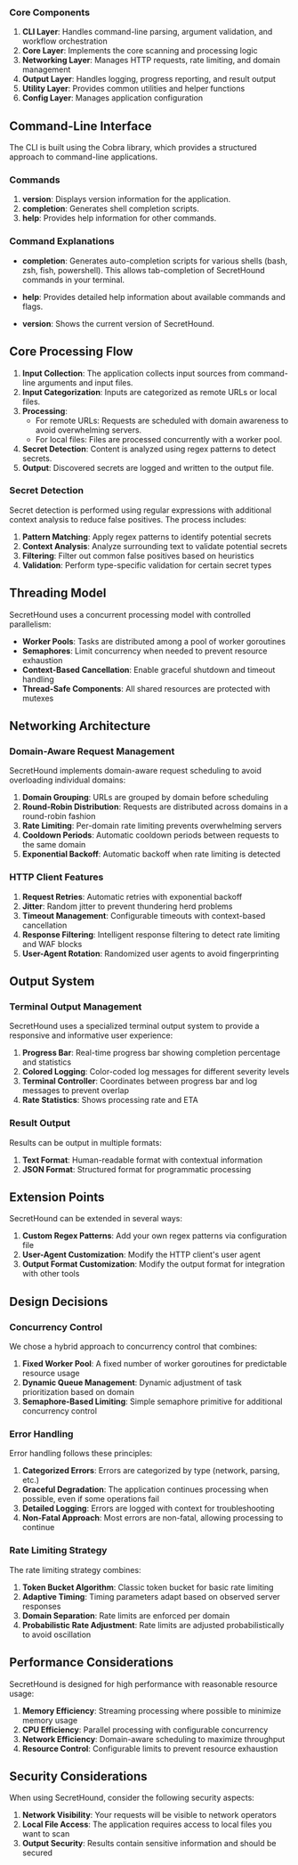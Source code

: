 
### Core Components

1. **CLI Layer**: Handles command-line parsing, argument validation, and workflow orchestration
2. **Core Layer**: Implements the core scanning and processing logic
3. **Networking Layer**: Manages HTTP requests, rate limiting, and domain management
4. **Output Layer**: Handles logging, progress reporting, and result output
5. **Utility Layer**: Provides common utilities and helper functions
6. **Config Layer**: Manages application configuration

## Command-Line Interface

The CLI is built using the Cobra library, which provides a structured approach to command-line applications.

### Commands

1. **version**: Displays version information for the application.
2. **completion**: Generates shell completion scripts.
3. **help**: Provides help information for other commands.

### Command Explanations

- **completion**: Generates auto-completion scripts for various shells (bash, zsh, fish, powershell). This allows tab-completion of SecretHound commands in your terminal.

- **help**: Provides detailed help information about available commands and flags.

- **version**: Shows the current version of SecretHound.

## Core Processing Flow

1. **Input Collection**: The application collects input sources from command-line arguments and input files.
2. **Input Categorization**: Inputs are categorized as remote URLs or local files.
3. **Processing**:
   - For remote URLs: Requests are scheduled with domain awareness to avoid overwhelming servers.
   - For local files: Files are processed concurrently with a worker pool.
4. **Secret Detection**: Content is analyzed using regex patterns to detect secrets.
5. **Output**: Discovered secrets are logged and written to the output file.

### Secret Detection

Secret detection is performed using regular expressions with additional context analysis to reduce false positives. The process includes:

1. **Pattern Matching**: Apply regex patterns to identify potential secrets
2. **Context Analysis**: Analyze surrounding text to validate potential secrets
3. **Filtering**: Filter out common false positives based on heuristics
4. **Validation**: Perform type-specific validation for certain secret types

## Threading Model

SecretHound uses a concurrent processing model with controlled parallelism:

- **Worker Pools**: Tasks are distributed among a pool of worker goroutines
- **Semaphores**: Limit concurrency when needed to prevent resource exhaustion
- **Context-Based Cancellation**: Enable graceful shutdown and timeout handling
- **Thread-Safe Components**: All shared resources are protected with mutexes

## Networking Architecture

### Domain-Aware Request Management

SecretHound implements domain-aware request scheduling to avoid overloading individual domains:

1. **Domain Grouping**: URLs are grouped by domain before scheduling
2. **Round-Robin Distribution**: Requests are distributed across domains in a round-robin fashion
3. **Rate Limiting**: Per-domain rate limiting prevents overwhelming servers
4. **Cooldown Periods**: Automatic cooldown periods between requests to the same domain
5. **Exponential Backoff**: Automatic backoff when rate limiting is detected

### HTTP Client Features

1. **Request Retries**: Automatic retries with exponential backoff
2. **Jitter**: Random jitter to prevent thundering herd problems
3. **Timeout Management**: Configurable timeouts with context-based cancellation
4. **Response Filtering**: Intelligent response filtering to detect rate limiting and WAF blocks
5. **User-Agent Rotation**: Randomized user agents to avoid fingerprinting

## Output System

### Terminal Output Management

SecretHound uses a specialized terminal output system to provide a responsive and informative user experience:

1. **Progress Bar**: Real-time progress bar showing completion percentage and statistics
2. **Colored Logging**: Color-coded log messages for different severity levels
3. **Terminal Controller**: Coordinates between progress bar and log messages to prevent overlap
4. **Rate Statistics**: Shows processing rate and ETA

### Result Output

Results can be output in multiple formats:

1. **Text Format**: Human-readable format with contextual information
2. **JSON Format**: Structured format for programmatic processing

## Extension Points

SecretHound can be extended in several ways:

1. **Custom Regex Patterns**: Add your own regex patterns via configuration file
2. **User-Agent Customization**: Modify the HTTP client's user agent
3. **Output Format Customization**: Modify the output format for integration with other tools

## Design Decisions

### Concurrency Control

We chose a hybrid approach to concurrency control that combines:

1. **Fixed Worker Pool**: A fixed number of worker goroutines for predictable resource usage
2. **Dynamic Queue Management**: Dynamic adjustment of task prioritization based on domain
3. **Semaphore-Based Limiting**: Simple semaphore primitive for additional concurrency control

### Error Handling

Error handling follows these principles:

1. **Categorized Errors**: Errors are categorized by type (network, parsing, etc.)
2. **Graceful Degradation**: The application continues processing when possible, even if some operations fail
3. **Detailed Logging**: Errors are logged with context for troubleshooting
4. **Non-Fatal Approach**: Most errors are non-fatal, allowing processing to continue

### Rate Limiting Strategy

The rate limiting strategy combines:

1. **Token Bucket Algorithm**: Classic token bucket for basic rate limiting
2. **Adaptive Timing**: Timing parameters adapt based on observed server responses
3. **Domain Separation**: Rate limits are enforced per domain
4. **Probabilistic Rate Adjustment**: Rate limits are adjusted probabilistically to avoid oscillation

## Performance Considerations

SecretHound is designed for high performance with reasonable resource usage:

1. **Memory Efficiency**: Streaming processing where possible to minimize memory usage
2. **CPU Efficiency**: Parallel processing with configurable concurrency
3. **Network Efficiency**: Domain-aware scheduling to maximize throughput
4. **Resource Control**: Configurable limits to prevent resource exhaustion

## Security Considerations

When using SecretHound, consider the following security aspects:

1. **Network Visibility**: Your requests will be visible to network operators
2. **Local File Access**: The application requires access to local files you want to scan
3. **Output Security**: Results contain sensitive information and should be secured